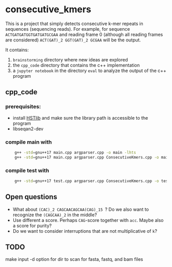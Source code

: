 # consecutive_kmers
This is a project that simply detects consecutive k-mer repeats in sequences (sequencing reads).
For example, for sequence `ACTGATGATGGTGATGATGCGAA` and reading frame 0 (although all reading frames are considered) `ACT(GAT)_2 GGT(GAT)_2 GCGAA`
will be the output.

It contains:
1. `brainstorming` directory where new ideas are explored
2. the `cpp_code` directory that contains the c++ implementation
3. a `jupyter notebook` in the directory `eval` to analyze the output of the c++ program
## cpp_code
### prerequisites:
- install [HSTlib](https://github.com/samtools/htslib/tree/develop) and make sure the library path is accessible to the program
- libseqan2-dev
### compile main with
```bash
    g++ -std=gnu++17 main.cpp argparser.cpp -o main -lhts
    g++ -std=gnu++17 main.cpp argparser.cpp ConsecutiveKmers.cpp -o main -lhts -DSEQAN_HAS_ZLIB -lz
```
### compile test with
```bash
    g++ -std=gnu++17 test.cpp argparser.cpp ConsecutiveKmers.cpp -o test -lhts -DSEQAN_HAS_ZLIB -lz
```

## Open questions
- What about `(CAC)_2 CAGCAACAGCAA(CAG)_15 `? Do we also want to recognize the `(CAGCAA)_2` in the middle?
- Use different a score. Perhaps `CAG`-score together with `acc`. Maybe also a score for purity?
- Do we want to consider interruptions that are not multiplicative of `k`?


## TODO
make input -d option for dir to scan for fasta, fastq, and bam files
